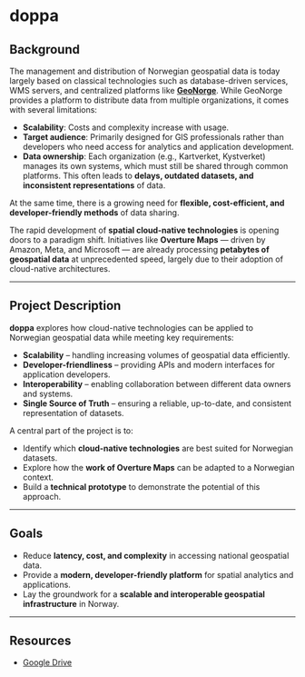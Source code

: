 # doppa

## Background

The management and distribution of Norwegian geospatial data is today largely based on classical technologies such as
database-driven services, WMS servers, and centralized platforms like **[GeoNorge](https://www.geonorge.no/)**. While
GeoNorge provides a platform
to distribute data from multiple organizations, it comes with several limitations:

- **Scalability**: Costs and complexity increase with usage.
- **Target audience**: Primarily designed for GIS professionals rather than developers who need access for analytics and
  application development.
- **Data ownership**: Each organization (e.g., Kartverket, Kystverket) manages its own systems, which must still be
  shared through common platforms. This often leads to **delays, outdated datasets, and inconsistent representations**
  of data.

At the same time, there is a growing need for **flexible, cost-efficient, and developer-friendly methods** of data
sharing.

The rapid development of **spatial cloud-native technologies** is opening doors to a paradigm shift. Initiatives like
**Overture Maps** — driven by Amazon, Meta, and Microsoft — are already processing **petabytes of geospatial data** at
unprecedented speed, largely due to their adoption of cloud-native architectures.

---

## Project Description

**doppa** explores how cloud-native technologies can be applied to Norwegian geospatial data while meeting key
requirements:

- **Scalability** – handling increasing volumes of geospatial data efficiently.
- **Developer-friendliness** – providing APIs and modern interfaces for application developers.
- **Interoperability** – enabling collaboration between different data owners and systems.
- **Single Source of Truth** – ensuring a reliable, up-to-date, and consistent representation of datasets.

A central part of the project is to:

- Identify which **cloud-native technologies** are best suited for Norwegian datasets.
- Explore how the **work of Overture Maps** can be adapted to a Norwegian context.
- Build a **technical prototype** to demonstrate the potential of this approach.

---

## Goals

- Reduce **latency, cost, and complexity** in accessing national geospatial data.
- Provide a **modern, developer-friendly platform** for spatial analytics and applications.
- Lay the groundwork for a **scalable and interoperable geospatial infrastructure** in Norway.

---

## Resources

- [Google Drive](https://drive.google.com/drive/u/0/folders/1eT7n5UtuUrJHbU0UW_8fuSR6PshA2bV5)